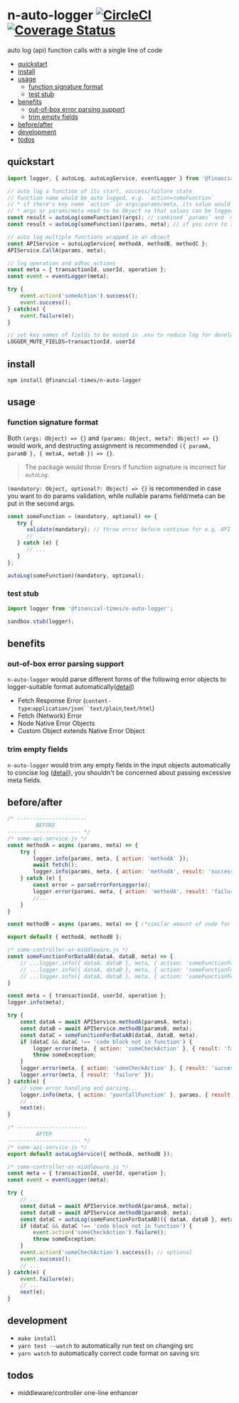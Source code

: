 # n-auto-logger [![CircleCI](https://circleci.com/gh/Financial-Times/n-auto-logger.svg?style=svg)](https://circleci.com/gh/Financial-Times/n-auto-logger) [![Coverage Status](https://coveralls.io/repos/github/Financial-Times/n-auto-logger/badge.svg?branch=master)](https://coveralls.io/github/Financial-Times/n-auto-logger?branch=master)
auto log (api) function calls with a single line of code

- [quickstart](#quickstart)
- [install](#install)
- [usage](#usage)
   * [function signature format](#function-signature-format)
   * [test stub](#test-stub)
- [benefits](#benefits)
   * [out-of-box error parsing support](#out-of-box-error-parsing-support)
   * [trim empty fields](#trim-empty-fields)
- [before/after](#beforeafter)
- [development](#development)
- [todos](#todos)


## quickstart
```js
import logger, { autoLog, autoLogService, eventLogger } from '@financial-times/n-auto-logger';
```

```js
// auto log a function of its start, success/failure state 
// function name would be auto logged, e.g. `action=someFunction`
// * if there's key name `action` in args/params/meta, its value would override the above
// * args or params/meta need to be Object so that values can be logged with key names
const result = autoLog(someFunction)(args); // combined `params` and `meta` in one object `args`
const result = autoLog(someFunction)(params, meta); // if you care to seperate `params` and `meta`
```

```js
// auto log multiple functions wrapped in an object
const APIService = autoLogService{ methodA, methodB, methodC };
APIService.CallA(params, meta);
```

```js
// log operation and adhoc actions
const meta = { transactionId, userId, operation };
const event = eventLogger(meta);

try {
    event.action('someAction').success();
    event.success();
} catch(e) {
    event.failure(e);
}
```

```js
// set key names of fields to be muted in .env to reduce log for development
LOGGER_MUTE_FIELDS=transactionId, userId
```

## install
```shell
npm install @financial-times/n-auto-logger
```

## usage

### function signature format

Both `(args: Object) => {}` and `(params: Object, meta?: Object) => {}` would work, and destructing assignment is recommended `({ paramA, paramB }, { metaA, metaB }) => {}`.

> The package would throw Errors if function signature is incorrect for `autoLog`.

`(mandatory: Object, optional?: Object) => {}` is recommended in case you want to do params validation, while nullable params field/meta can be put in the second args.
```js
const someFunction = (mandatory, optional) => {
   try {
      validate(mandatory); // throw error before continue for e.g. API call
      // ...
   } catch (e) {
      // ...
   }
};

autoLog(someFunction)(mandatory, optional);
```

### test stub

```js
import logger from '@financial-times/n-auto-logger';

sandbox.stub(logger);
```

## benefits

### out-of-box error parsing support

`n-auto-logger` would parse different forms of the following error objects to logger-suitable format automatically([detail](src/failure.js))
* Fetch Response Error (`content-type`:`application/json``text/plain`,`text/html`)
* Fetch (Network) Error
* Node Native Error Objects
* Custom Object extends Native Error Object

### trim empty fields

`n-auto-logger` would trim any empty fields in the input objects automatically to concise log ([detail](src/index.js)), you shouldn't be concerned about passing excessive meta fields.

## before/after
```js
/* ---------------------- 
         BEFORE 
----------------------- */
/* some-api-service.js */
const methodA = async (params, meta) => {
    try {
        logger.info(params, meta, { action: 'methodA' });
        await fetch();
        logger.info(params, meta, { action: 'methodA', result: 'success' });
    } catch (e) {
        const error = parseErrorForLogger(e);
        logger.error(params, meta, { action: 'methodA', result: 'failure' }, error);
        //...
    }
}

const methodB = async (params, meta) => { /*similar amount of code for logger*/ };

export default { methodA, methodB };

/* some-controller-or-middleware.js */
const someFunctionForDataAB(dataA, dataB, meta) => {
    // ...logger.info({ dataA, dataB }, meta, { action: 'someFunctionForDataAB' });
    // ...logger.info({ dataA, dataB }, meta, { action: 'someFunctionForDataAB', result: 'success' });
    // ...logger.info({ dataA, dataB }, meta, { action: 'someFunctionForDataAB', result: 'failure' });
}

const meta = { transactionId, userId, operation };
logger.info(meta);

try {
    const dataA = await APIService.methodA(paramsA, meta);
    const dataB = await APIService.methodB(paramsB, meta);
    const dataC = someFunctionForDataAB(dataA, dataB, meta);
    if (dataC && dataC !== 'code block not in function') {
        logger.error(meta, { action: 'someCheckAction' }, { result: 'failure' });
        throw someException;
    }
    logger.error(meta, { action: 'someCheckAction' }, { result: 'success' });; // optional
    logger.error(meta, { result: 'failure' });
} catch(e) {
    // some error handling and parsing...
    logger.info(meta, { action: 'yourCallFunction' }, params, { result: 'failure' }, parsedError);
    // ...
    next(e);
}
```

```js
/* ---------------------- 
         AFTER
----------------------- */
/* some-api-service.js */
export default autoLogService({ methodA, methodB });

/* some-controller-or-middleware.js */
const meta = { transactionId, userId, operation };
const event = eventLogger(meta);

try {
    // ...
    const dataA = await APIService.methodA(paramsA, meta);
    const dataB = await APIService.methodB(paramsB, meta);
    const dataC = autoLog(someFunctionForDataAB)({ dataA, dataB }, meta);
    if (dataC && dataC !== 'code block not in function') {
        event.action('someCheckAction').failure();
        throw someException;
    }
    event.action('someCheckAction').success(); // optional
    event.success();
    // ...
} catch(e) {
    event.failure(e);
    // ...
    next(e);
}
```

## development
* `make install`
* `yarn test --watch` to automatically run test on changing src
* `yarn watch` to automatically correct code format on saving src

## todos
* middleware/controller one-line enhancer
